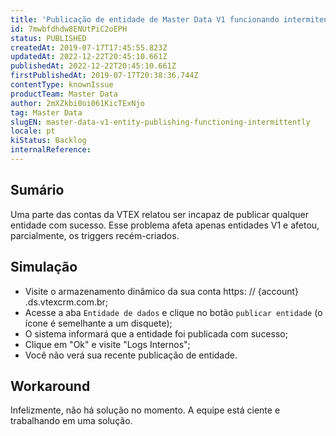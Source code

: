 ```yaml
---
title: 'Publicação de entidade de Master Data V1 funcionando intermitentemente'
id: 7mwbfdhdw8ENUtPiC2oEPH
status: PUBLISHED
createdAt: 2019-07-17T17:45:55.823Z
updatedAt: 2022-12-22T20:45:10.661Z
publishedAt: 2022-12-22T20:45:10.661Z
firstPublishedAt: 2019-07-17T20:38:36.744Z
contentType: knownIssue
productTeam: Master Data
author: 2mXZkbi0oi061KicTExNjo
tag: Master Data
slugEN: master-data-v1-entity-publishing-functioning-intermittently
locale: pt
kiStatus: Backlog
internalReference: 
---
```


## Sumário

Uma parte das contas da VTEX relatou ser incapaz de publicar qualquer entidade com sucesso. Esse problema afeta apenas entidades V1 e afetou, parcialmente, os triggers recém-criados.

## Simulação

- Visite o armazenamento dinâmico da sua conta https: // {account} .ds.vtexcrm.com.br;
- Acesse a aba `Entidade de dados` e clique no botão `publicar entidade` (o ícone é semelhante a um disquete);
- O sistema informará que a entidade foi publicada com sucesso;
- Clique em "Ok" e visite "Logs Internos";
- Você não verá sua recente publicação de entidade.

## Workaround

Infelizmente, não há solução no momento. A equipe está ciente e trabalhando em uma solução.

